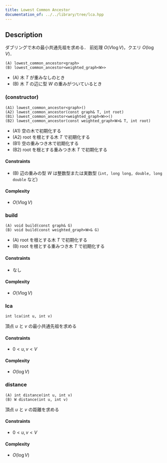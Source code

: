 ```yaml
---
title: Lowest Common Ancestor
documentation_of: ../../library/tree/lca.hpp
---
```


## Description
ダブリングで木の最小共通先祖を求める．
前処理 $O(V\log V)$，クエリ $O(\log V)$．
```
(A) lowest_common_ancestor<graph>
(B) lowest_common_ancestor<weighted_graph<W>>
```
- (A) 木 $T$ が重みなしのとき
- (B) 木 $T$ の辺に型 $W$ の重みがついているとき

### (constructor)
```
(A1) lowest_common_ancestor<graph>()
(A2) lowest_common_ancestor(const graph& T, int root)
(B1) lowest_common_ancestor<weighted_graph<W>>()
(B2) lowest_common_ancestor(const weighted_graph<W>& T, int root)
```
- (A1) 空の木で初期化する
- (A2) $\mathrm{root}$ を根とする木 $T$ で初期化する
- (B1) 空の重みつき木で初期化する
- (B2) $\mathrm{root}$ を根とする重みつき木 $T$ で初期化する

#### Constraints
- (B) 辺の重みの型 $W$ は整数型または実数型 (``int, long long, double, long double`` など)

#### Complexity
- $O(V\log V)$

### build
```
(A) void build(const graph& G)
(B) void build(const weighted_graph<W>& G)
```
- (A) $\mathrm{root}$ を根とする木 $T$ で初期化する
- (B) $\mathrm{root}$ を根とする重みつき木 $T$ で初期化する

#### Constraints
- なし

#### Complexity
- $O(V\log V)$

### lca
```
int lca(int u, int v)
```
頂点 $u$ と $v$ の最小共通先祖を求める

#### Constraints
- $0\lt u,v\lt V$

#### Complexity
- $O(\log V)$

### distance
```
(A) int distance(int u, int v)
(B) W distance(int u, int v)
```
頂点 $u$ と $v$ の距離を求める

#### Constraints
- $0\lt u,v\lt V$

#### Complexity
- $O(\log V)$
